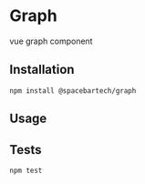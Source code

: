 Graph
========

vue graph component

## Installation

  `npm install @spacebartech/graph`

## Usage

## Tests

`npm test`
